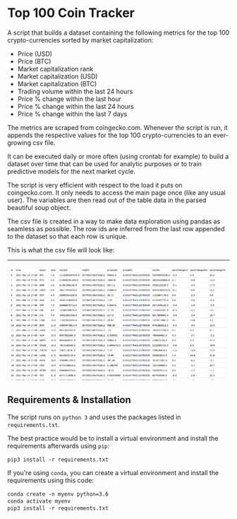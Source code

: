 # Top 100 Coin Tracker


A script that builds a dataset containing the following metrics for the top 100 crypto-currencies sorted by market capitalization:

* Price (USD)
* Price (BTC)
* Market capitalization rank
* Market capitalization (USD)
* Market capitalization (BTC)
* Trading volume within the last 24 hours
* Price % change within the last hour
* Price % change within the last 24 hours
* Price % change within the last 7 days

The metrics are scraped from coingecko.com. Whenever the script is run, it appends the respective values for the top 100 crypto-currencies to an ever-growing csv file.

It can be executed daily or more often (using crontab for example) to build a dataset over time that can be used for analytic purposes or to train predictive models for the next market cycle.

The script is very efficient with respect to the load it puts on coingecko.com. It only needs to access the main page once (like any usual user). The variables are then read out of the table data in the parsed beautiful soup object.

The csv file is created in a way to make data exploration using pandas as seamless as possible. The row ids are inferred from the last row appended to the dataset so that each row is unique.

This is what the csv file will look like:

---

![Preview](preview.png)


## Requirements & Installation

The script runs on `python 3` and uses the packages listed in `requirements.txt`. 

The best practice would be to install a virtual environment and install the
requirements afterwards using `pip`:
```
pip3 install -r requirements.txt
```
If you're using `conda`, you can create a virtual environment and install the
requirements using this code:

```
conda create -n myenv python=3.6
conda activate myenv
pip3 install -r requirements.txt
```


